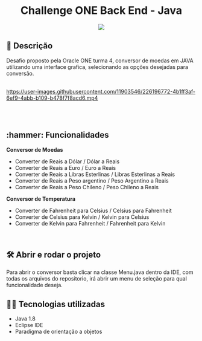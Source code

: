 
<h1 align="center"> Challenge ONE
Back End - Java </h1>

<p align="center">
<img src="http://img.shields.io/static/v1?label=STATUS&message=%20CONCLUIDO&color=GREEN&style=for-the-badge"/>
</p>
 
<h2 align="left"> 📖 Descrição </h2>

Desafio proposto pela Oracle ONE turma 4, conversor de moedas em JAVA utilizando uma interface grafica, selecionando as opções desejadas para conversão.
<br><br>

https://user-images.githubusercontent.com/11903546/226196772-4b1ff3af-6ef9-4abb-b109-b478f7f8acd6.mp4

<br><br>

<h2 align="left">:hammer: Funcionalidades</h2>

<strong>Conversor de Moedas</strong>
        
- Converter de Reais a Dólar / Dólar a Reais
- Converter de Reais a Euro / Euro a Reais
- Converter de Reais a Libras Esterlinas / Libras Esterlinas a Reais
- Converter de Reais a Peso argentino / Peso Argentino a Reais
- Converter de Reais a Peso Chileno / Peso Chileno a Reais

<strong>Conversor de Temperatura</strong>

- Converter de Fahrenheit para Celsius / Celsius para Fahrenheit
- Converter de Celsius para Kelvin / Kelvin para Celsius
- Converter de Kelvin para Fahrenheit / Fahrenheit para Kelvin 

<br>
<h2>🛠️ Abrir e rodar o projeto</h2>

Para abrir o conversor basta clicar na classe Menu.java dentro da IDE, com todas os arquivos do repositorio, irá abrir um menu de seleção para qual funcionalidade deseja.

<h2> 🧑‍💻 Tecnologias utilizadas </h2>

- Java 1.8
- Eclipse IDE
- Paradigma de orientação a objetos
